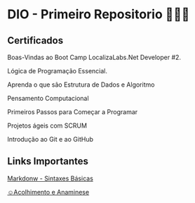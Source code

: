 # DIO - Primeiro Repositorio 👨🏻‍💻


## Certificados

Boas-Vindas ao Boot Camp LocalizaLabs.Net Developer #2.

Lógica de Programação Essencial.

Aprenda o que são Estrutura de Dados e Algoritmo

Pensamento Computacional

Primeiros Passos para Começar a Programar

Projetos ágeis com SCRUM

Introdução ao Git e ao GitHub




## Links Importantes

[Markdonw - Sintaxes Básicas](https://www.markdownguide.org/basic-syntax/)

 [☺️Acolhimento e Anaminese](https://docs.google.com/forms/d/e/1FAIpQLSc8-fslwreuhn_eIlp5ognZG2EXgDzISFq7iucgvVBh7cFvTQ/viewform?embedded=true)







